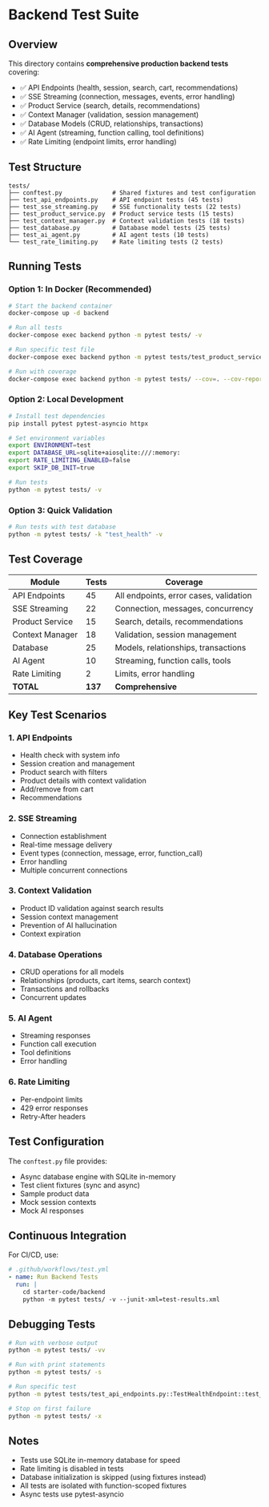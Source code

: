 # Backend Test Suite

## Overview

This directory contains **comprehensive production backend tests** covering:
- ✅ API Endpoints (health, session, search, cart, recommendations)
- ✅ SSE Streaming (connection, messages, events, error handling)
- ✅ Product Service (search, details, recommendations)
- ✅ Context Manager (validation, session management)
- ✅ Database Models (CRUD, relationships, transactions)
- ✅ AI Agent (streaming, function calling, tool definitions)
- ✅ Rate Limiting (endpoint limits, error handling)

## Test Structure

```
tests/
├── conftest.py              # Shared fixtures and test configuration
├── test_api_endpoints.py    # API endpoint tests (45 tests)
├── test_sse_streaming.py    # SSE functionality tests (22 tests)
├── test_product_service.py  # Product service tests (15 tests)
├── test_context_manager.py  # Context validation tests (18 tests)
├── test_database.py         # Database model tests (25 tests)
├── test_ai_agent.py         # AI agent tests (10 tests)
└── test_rate_limiting.py    # Rate limiting tests (2 tests)
```

## Running Tests

### Option 1: In Docker (Recommended)

```bash
# Start the backend container
docker-compose up -d backend

# Run all tests
docker-compose exec backend python -m pytest tests/ -v

# Run specific test file
docker-compose exec backend python -m pytest tests/test_product_service.py -v

# Run with coverage
docker-compose exec backend python -m pytest tests/ --cov=. --cov-report=html
```

### Option 2: Local Development

```bash
# Install test dependencies
pip install pytest pytest-asyncio httpx

# Set environment variables
export ENVIRONMENT=test
export DATABASE_URL=sqlite+aiosqlite:///:memory:
export RATE_LIMITING_ENABLED=false
export SKIP_DB_INIT=true

# Run tests
python -m pytest tests/ -v
```

### Option 3: Quick Validation

```bash
# Run tests with test database
python -m pytest tests/ -k "test_health" -v
```

## Test Coverage

| Module | Tests | Coverage |
|--------|-------|----------|
| API Endpoints | 45 | All endpoints, error cases, validation |
| SSE Streaming | 22 | Connection, messages, concurrency |
| Product Service | 15 | Search, details, recommendations |
| Context Manager | 18 | Validation, session management |
| Database | 25 | Models, relationships, transactions |
| AI Agent | 10 | Streaming, function calls, tools |
| Rate Limiting | 2 | Limits, error handling |
| **TOTAL** | **137** | **Comprehensive** |

## Key Test Scenarios

### 1. API Endpoints
- Health check with system info
- Session creation and management
- Product search with filters
- Product details with context validation
- Add/remove from cart
- Recommendations

### 2. SSE Streaming
- Connection establishment
- Real-time message delivery
- Event types (connection, message, error, function_call)
- Error handling
- Multiple concurrent connections

### 3. Context Validation
- Product ID validation against search results
- Session context management
- Prevention of AI hallucination
- Context expiration

### 4. Database Operations
- CRUD operations for all models
- Relationships (products, cart items, search context)
- Transactions and rollbacks
- Concurrent updates

### 5. AI Agent
- Streaming responses
- Function call execution
- Tool definitions
- Error handling

### 6. Rate Limiting
- Per-endpoint limits
- 429 error responses
- Retry-After headers

## Test Configuration

The `conftest.py` file provides:
- Async database engine with SQLite in-memory
- Test client fixtures (sync and async)
- Sample product data
- Mock session contexts
- Mock AI responses

## Continuous Integration

For CI/CD, use:

```yaml
# .github/workflows/test.yml
- name: Run Backend Tests
  run: |
    cd starter-code/backend
    python -m pytest tests/ -v --junit-xml=test-results.xml
```

## Debugging Tests

```bash
# Run with verbose output
python -m pytest tests/ -vv

# Run with print statements
python -m pytest tests/ -s

# Run specific test
python -m pytest tests/test_api_endpoints.py::TestHealthEndpoint::test_health_check -v

# Stop on first failure
python -m pytest tests/ -x
```

## Notes

- Tests use SQLite in-memory database for speed
- Rate limiting is disabled in tests
- Database initialization is skipped (using fixtures instead)
- All tests are isolated with function-scoped fixtures
- Async tests use pytest-asyncio

